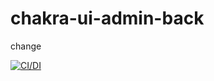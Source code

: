 # chakra-ui-admin-back

change

[![CI/DI](https://github.com/chakra-ui-admin/back/actions/workflows/main.yml/badge.svg)](https://github.com/chakra-ui-admin/back/actions/workflows/main.yml)